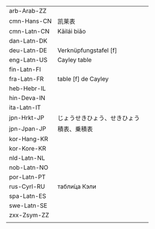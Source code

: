 | | | |
|-|-|-|
| arb-Arab-ZZ |  |  |
| cmn-Hans-CN | 凯莱表 |  |
| cmn-Latn-CN | Kǎilái biǎo |  |
| dan-Latn-DK |  |  |
| deu-Latn-DE | Verknüpfungstafel [f] |  |
| eng-Latn-US | Cayley table |  |
| fin-Latn-FI |  |  |
| fra-Latn-FR | table [f] de Cayley |  |
| heb-Hebr-IL |  |  |
| hin-Deva-IN |  |  |
| ita-Latn-IT |  |  |
| jpn-Hrkt-JP | じょうせきひょう、せきひょう |  |
| jpn-Jpan-JP | 積表、乗積表 |  |
| kor-Hang-KR |  |  |
| kor-Kore-KR |  |  |
| nld-Latn-NL |  |  |
| nob-Latn-NO |  |  |
| por-Latn-PT |  |  |
| rus-Cyrl-RU | табли́ца Кэли |  |
| spa-Latn-ES |  |  |
| swe-Latn-SE |  |  |
| zxx-Zsym-ZZ |  |  |
|  |  |  |
